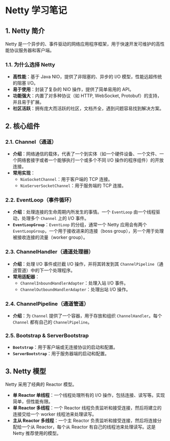 # Netty 学习笔记

## 1. Netty 简介

Netty 是一个异步的、事件驱动的网络应用程序框架，用于快速开发可维护的高性能协议服务器和客户端。

### 1.1. 为什么选择 Netty

- **高性能**：基于 Java NIO，提供了非阻塞的、异步的 I/O 模型，性能远超传统的阻塞 I/O。
- **易于使用**：封装了复杂的 NIO 操作，提供了简单易用的 API。
- **功能强大**：内置了对多种协议（如 HTTP, WebSocket, Protobuf）的支持，并且易于扩展。
- **社区活跃**：拥有庞大而活跃的社区，文档齐全，遇到问题容易找到解决方案。

## 2. 核心组件

### 2.1. Channel（通道）

- **介绍**：网络通信的载体，代表了一个到实体（如一个硬件设备、一个文件、一个网络套接字或者一个能够执行一个或多个不同 I/O 操作的程序组件）的开放连接。
- **常用实现**：
  - `NioSocketChannel`：用于客户端的 TCP 连接。
  - `NioServerSocketChannel`：用于服务端的 TCP 连接。

### 2.2. EventLoop（事件循环）

- **介绍**：处理连接的生命周期内所发生的事情。一个 `EventLoop` 由一个线程驱动，处理多个 `Channel` 上的 I/O 事件。
- **`EventLoopGroup`**：`EventLoop` 的分组，通常一个 Netty 应用会有两个 `EventLoopGroup`，一个用于接收进来的连接（boss group），另一个用于处理被接收连接的流量（worker group）。

### 2.3. ChannelHandler（通道处理器）

- **介绍**：处理 I/O 事件或拦截 I/O 操作，并将其转发到其 `ChannelPipeline`（通道管道）中的下一个处理程序。
- **常用适配器**：
  - `ChannelInboundHandlerAdapter`：处理入站 I/O 事件。
  - `ChannelOutboundHandlerAdapter`：处理出站 I/O 操作。

### 2.4. ChannelPipeline（通道管道）

- **介绍**：为 `Channel` 提供了一个容器，用于存放和组织 `ChannelHandler`。每个 `Channel` 都有自己的 `ChannelPipeline`。

### 2.5. Bootstrap & ServerBootstrap

- **`Bootstrap`**：用于客户端或无连接协议的启动和配置。
- **`ServerBootstrap`**：用于服务器端的启动和配置。

## 3. Netty 模型

Netty 采用了经典的 Reactor 模型。

- **单 Reactor 单线程**：一个线程处理所有的 I/O 操作，包括连接、读写等。实现简单，但性能有限。
- **单 Reactor 多线程**：一个 Reactor 线程负责监听和接受连接，然后将建立的连接交给一个 worker 线程池来处理读写。
- **主从 Reactor 多线程**：一个主 Reactor 负责监听和接受连接，然后将连接分配给一个从 Reactor，每个从 Reactor 有自己的线程池来处理读写。这是 Netty 推荐使用的模型。
